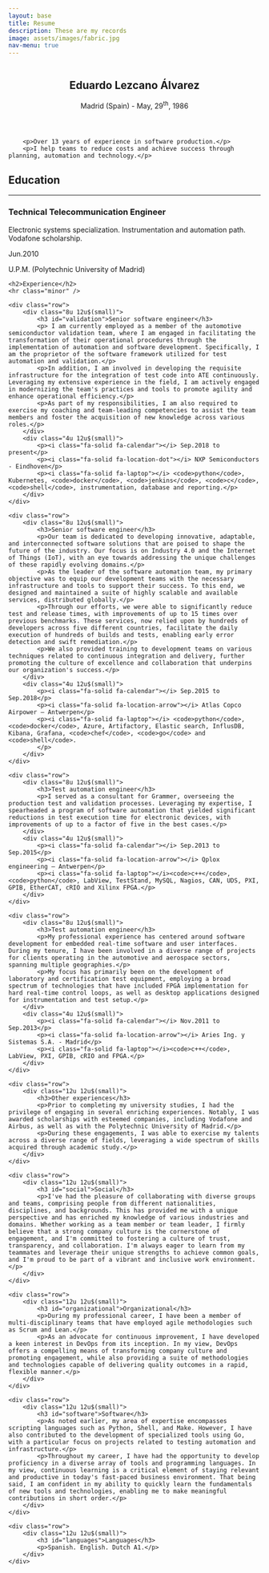 ```yaml
---
layout: base
title: Resume
description: These are my records
image: assets/images/fabric.jpg
nav-menu: true
---
```


<!-- Main -->
<div id="main" class="alt">

<!-- Summary -->
<section id="banner" class="style1"><div class="inner">
        <span class="image">
            <img src="{{ site.baseurl }}/{{ page.image }}" alt="">
        </span>
		<header class="major">
			<h1>Eduardo Lezcano Álvarez</h1>
            <p>Madrid (Spain) - May, 29<sup>th</sup>, 1986</p>
		</header>

        <p>Over 13 years of experience in software production.</p>
        <p>I help teams to reduce costs and achieve success through planning, automation and technology.</p>

    
<!-- Summary -->
</div></section>

<section id="education"><div class="inner">
    <!-- <hr class="major" /> -->
    <h2>Education</h2>
    <hr class="minor" />
    <div class="row">
        <div class="8u 12u$(small)">
            <h3>Technical Telecommunication Engineer</h3>
            <p>Electronic systems specialization. Instrumentation and automation path. Vodafone scholarship.</p>
        </div>
        <div class="4u 12u$(small)">
            <p><i class="fa-solid fa-calendar"></i> Jun.2010</p>
            <p><i class="fa-solid fa-location-dot"></i> U.P.M. (Polytechnic University of Madrid)</p>
        </div>
    </div>
</div></section>

<section id="experience"><div class="inner">

    <h2>Experience</h2>
    <hr class="minor" />

    <div class="row">
        <div class="8u 12u$(small)">
            <h3 id="validation">Senior software engineer</h3>
            <p> I am currently employed as a member of the automotive semiconductor validation team, where I am engaged in facilitating the transformation of their operational procedures through the implementation of automation and software development. Specifically, I am the proprietor of the software framework utilized for test automation and validation.</p>
            <p>In addition, I am involved in developing the requisite infrastructure for the integration of test code into ATE continuously. Leveraging my extensive experience in the field, I am actively engaged in modernizing the team's practices and tools to promote agility and enhance operational efficiency.</p>
            <p>As part of my responsibilities, I am also required to exercise my coaching and team-leading competencies to assist the team members and foster the acquisition of new knowledge across various roles.</p>
        </div>
        <div class="4u 12u$(small)">
            <p><i class="fa-solid fa-calendar"></i> Sep.2018 to present</p>
            <p><i class="fa-solid fa-location-dot"></i> NXP Semiconductors - Eindhoven</p>
            <p><i class="fa-solid fa-laptop"></i> <code>python</code>, Kubernetes, <code>docker</code>, <code>jenkins</code>, <code>c</code>, <code>shell</code>, instrumentation, database and reporting.</p>
        </div>
    </div>

    <div class="row">
        <div class="8u 12u$(small)">
            <h3>Senior software engineer</h3>
            <p>Our team is dedicated to developing innovative, adaptable, and interconnected software solutions that are poised to shape the future of the industry. Our focus is on Industry 4.0 and the Internet of Things (IoT), with an eye towards addressing the unique challenges of these rapidly evolving domains.</p>
            <p>As the leader of the software automation team, my primary objective was to equip our development teams with the necessary infrastructure and tools to support their success. To this end, we designed and maintained a suite of highly scalable and available services, distributed globally.</p>
            <p>Through our efforts, we were able to significantly reduce test and release times, with improvements of up to 15 times over previous benchmarks. These services, now relied upon by hundreds of developers across five different countries, facilitate the daily execution of hundreds of builds and tests, enabling early error detection and swift remediation.</p>
            <p>We also provided training to development teams on various techniques related to continuous integration and delivery, further promoting the culture of excellence and collaboration that underpins our organization's success.</p>
        </div>
        <div class="4u 12u$(small)">
            <p><i class="fa-solid fa-calendar"></i> Sep.2015 to Sep.2018</p>
            <p><i class="fa-solid fa-location-arrow"></i> Atlas Copco Airpower – Antwerpen</p>
            <p><i class="fa-solid fa-laptop"></i> <code>python</code>, <code>docker</code>, Azure, Artifactory, Elastic search, InflusDB, Kibana, Grafana, <code>chef</code>, <code>go</code> and <code>shell</code>.
            </p>
        </div>
    </div>

    <div class="row">
        <div class="8u 12u$(small)">
            <h3>Test automation engineer</h3>
            <p>I served as a consultant for Grammer, overseeing the production test and validation processes. Leveraging my expertise, I spearheaded a program of software automation that yielded significant reductions in test execution time for electronic devices, with improvements of up to a factor of five in the best cases.</p>
        </div>
        <div class="4u 12u$(small)">
            <p><i class="fa-solid fa-calendar"></i> Sep.2013 to Sep.2015</p>
            <p><i class="fa-solid fa-location-arrow"></i> Qplox engineering – Antwerpen</p>
            <p><i class="fa-solid fa-laptop"></i><code>c++</code>, <code>python</code>, LabView, TestStand, MySQL, Nagios, CAN, UDS, PXI, GPIB, EtherCAT, cRIO and Xilinx FPGA.</p>
        </div>
    </div>

    <div class="row">
        <div class="8u 12u$(small)">
            <h3>Test automation engineer</h3>
            <p>My professional experience has centered around software development for embedded real-time software and user interfaces. During my tenure, I have been involved in a diverse range of projects for clients operating in the automotive and aerospace sectors, spanning multiple geographies.</p>
            <p>My focus has primarily been on the development of laboratory and certification test equipment, employing a broad spectrum of technologies that have included FPGA implementation for hard real-time control loops, as well as desktop applications designed for instrumentation and test setup.</p>
        </div>
        <div class="4u 12u$(small)">
            <p><i class="fa-solid fa-calendar"></i> Nov.2011 to Sep.2013</p>
            <p><i class="fa-solid fa-location-arrow"></i> Aries Ing. y Sistemas S.A. - Madrid</p>
            <p><i class="fa-solid fa-laptop"></i><code>c++</code>, LabView, PXI, GPIB, cRIO and FPGA.</p>
        </div>
    </div>

    <div class="row">
        <div class="12u 12u$(small)">
            <h3>Other experiences</h3>
            <p>Prior to completing my university studies, I had the privilege of engaging in several enriching experiences. Notably, I was awarded scholarships with esteemed companies, including Vodafone and Airbus, as well as with the Polytechnic University of Madrid.</p>
            <p>During these engagements, I was able to exercise my talents across a diverse range of fields, leveraging a wide spectrum of skills acquired through academic study.</p>
        </div>
    </div>

</div></section>

<section id="skills"><div class="inner">

    <div class="row">
        <div class="12u 12u$(small)">
            <h3 id="social">Social</h3>
            <p>I've had the pleasure of collaborating with diverse groups and teams, comprising people from different nationalities, disciplines, and backgrounds. This has provided me with a unique perspective and has enriched my knowledge of various industries and domains. Whether working as a team member or team leader, I firmly believe that a strong company culture is the cornerstone of engagement, and I'm committed to fostering a culture of trust, transparency, and collaboration. I'm always eager to learn from my teammates and leverage their unique strengths to achieve common goals, and I'm proud to be part of a vibrant and inclusive work environment.</p>
        </div>
    </div>

    <div class="row">
        <div class="12u 12u$(small)">
            <h3 id="organizational">Organizational</h3>
            <p>During my professional career, I have been a member of multi-disciplinary teams that have employed agile methodologies such as Scrum and Lean.</p>
            <p>As an advocate for continuous improvement, I have developed a keen interest in DevOps from its inception. In my view, DevOps offers a compelling means of transforming company culture and promoting engagement, while also providing a suite of methodologies and technologies capable of delivering quality outcomes in a rapid, flexible manner.</p>
        </div>
    </div>

    <div class="row">
        <div class="12u 12u$(small)">
            <h3 id="software">Software</h3>
            <p>As noted earlier, my area of expertise encompasses scripting languages such as Python, Shell, and Make. However, I have also contributed to the development of specialized tools using Go, with a particular focus on projects related to testing automation and infrastructure.</p>
            <p>Throughout my career, I have had the opportunity to develop proficiency in a diverse array of tools and programming languages. In my view, continuous learning is a critical element of staying relevant and productive in today's fast-paced business environment. That being said, I am confident in my ability to quickly learn the fundamentals of new tools and technologies, enabling me to make meaningful contributions in short order.</p>
        </div>
    </div>

    <div class="row">
        <div class="12u 12u$(small)">
            <h3 id="languages">Languages</h3>
            <p>Spanish. English. Dutch A1.</p>
        </div>
    </div>

</div></section>

<!-- Main -->
</div>